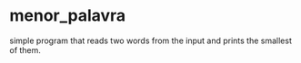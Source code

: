 # menor_palavra
simple program that reads two words from the input and prints the smallest of them.
